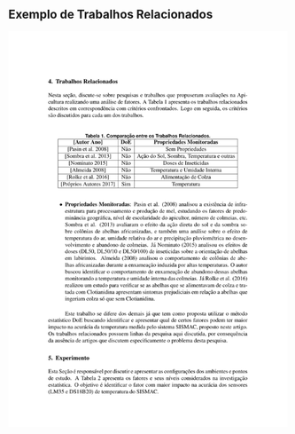 
<h2> Exemplo de Trabalhos Relacionados </h2>

<p align="justify">
  <img src="TrabalhosRelacionadosExemplo.pdf"> </img>
</p>

